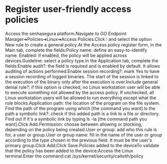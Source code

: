 # Register user-friendly access policies 

Access the senhasegura platform.Navigate to GO Endpoint Manager➔Policies➔Linux➔Access Policies.Click ⁝ and select the option New rule to create a general policy.At the Access policy register form, in the Main tab, complete the fields:Policy name: define an easy-to-identify name. Enabled: if enabled, the policy will be applied across devices.Guideline: select a policy type.In the Application tab, complete the fields:Enable audit?: the field is required and is enabled by default. It allows auditing of actions performed.Enable session recording?: mark Yes to have a session recording of logged binaries. The start of the session is linked to the execution of the binary only after the execution is over.Include general denial rule?: if this option is checked, no Linux workstation user will be able to execute something not allowed by the access policy. If unchecked, all Linux workstation users will be allowed to run everything except what the rule blocks.Application path: the location of the program on the file system. Find the path of the program using which [the command you want].Is the path a symbolic link?: check if this added path is a link to a file or directory. Find out if it's a symbolic link by typing ls -la [the command path you want].Click Add.Permission: choose between allowing or blocking, depending on the policy being created.User or group: add who this rule is for, a user or group.User or group name: fill in the name of the user or group according to the type chosen in the previous field. It must be the user's primary group.Click Add.Click Save.Policies added to the deviceTo validate that the policy has been added to the device:Access the Linux terminal.Enter the command:cat /sys/kernel/security/caitsith/policy